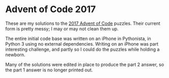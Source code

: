 # Advent of Code 2017

These are my solutions to the [2017 Advent of
Code](https://adventofcode.com/2017)  puzzles. Their current form is pretty
messy; I may or may not clean them up.

The entire initial code base was written on an iPhone in Pythonista, in Python 3
using no external dependencies. Writing on an iPhone was part interesting
challenge, and partly so I could do the puzzles while holding a newborn.

Many of the solutions were edited in place to produce the part 2 answer, so the
part 1 answer is no longer printed out.
